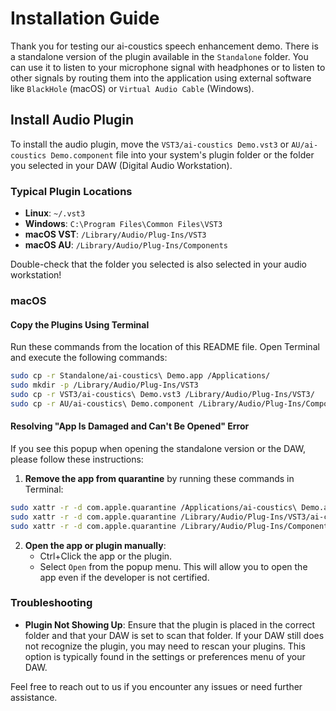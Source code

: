 # Installation Guide

Thank you for testing our ai-coustics speech enhancement demo. There is a standalone version of the plugin available in the `Standalone` folder. You can use it to listen to your microphone signal with headphones or to listen to other signals by routing them into the application using external software like `BlackHole` (macOS) or `Virtual Audio Cable` (Windows).

## Install Audio Plugin

To install the audio plugin, move the `VST3/ai-coustics Demo.vst3` or `AU/ai-coustics Demo.component` file into your system's plugin folder or the folder you selected in your DAW (Digital Audio Workstation).

### Typical Plugin Locations

- **Linux**: `~/.vst3`
- **Windows**: `C:\Program Files\Common Files\VST3`
- **macOS VST**: `/Library/Audio/Plug-Ins/VST3`
- **macOS AU**: `/Library/Audio/Plug-Ins/Components`

Double-check that the folder you selected is also selected in your audio workstation!

### macOS

#### Copy the Plugins Using Terminal

Run these commands from the location of this README file. Open Terminal and execute the following commands:

```bash
sudo cp -r Standalone/ai-coustics\ Demo.app /Applications/
sudo mkdir -p /Library/Audio/Plug-Ins/VST3
sudo cp -r VST3/ai-coustics\ Demo.vst3 /Library/Audio/Plug-Ins/VST3/
sudo cp -r AU/ai-coustics\ Demo.component /Library/Audio/Plug-Ins/Components/
```

#### Resolving "App Is Damaged and Can't Be Opened" Error

If you see this popup when opening the standalone version or the DAW, please follow these instructions:

1. **Remove the app from quarantine** by running these commands in Terminal:

```bash
sudo xattr -r -d com.apple.quarantine /Applications/ai-coustics\ Demo.app
sudo xattr -r -d com.apple.quarantine /Library/Audio/Plug-Ins/VST3/ai-coustics\ Demo.vst3
sudo xattr -r -d com.apple.quarantine /Library/Audio/Plug-Ins/Components/ai-coustics\ Demo.component
```

2. **Open the app or plugin manually**:
    - Ctrl+Click the app or the plugin.
    - Select `Open` from the popup menu. This will allow you to open the app even if the developer is not certified.

### Troubleshooting

- **Plugin Not Showing Up**: Ensure that the plugin is placed in the correct folder and that your DAW is set to scan that folder. If your DAW still does not recognize the plugin, you may need to rescan your plugins. This option is typically found in the settings or preferences menu of your DAW.

Feel free to reach out to us if you encounter any issues or need further assistance.